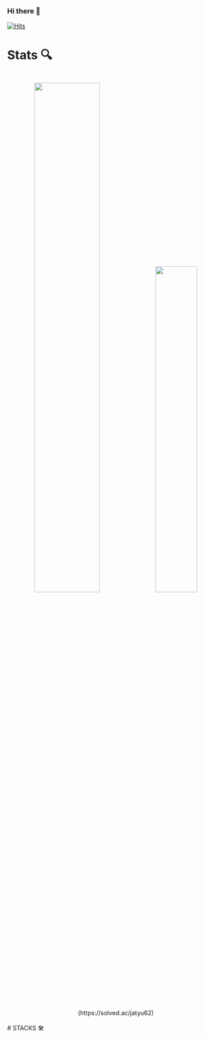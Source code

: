 ### Hi there 👋
[![Hits](https://hits.seeyoufarm.com/api/count/incr/badge.svg?url=https%3A%2F%2Fgithub.com%2FJeongBeomi&count_bg=%23C800FF&title_bg=%23410E86&icon=&icon_color=%23E7E7E7&title=hits&edge_flat=false)](https://hits.seeyoufarm.com)

<!--
**JeongBeomi/JeongBeomi** is a ✨ _special_ ✨ repository because its `README.md` (this file) appears on your GitHub profile.

Here are some ideas to get you started:

- 🔭 I’m currently working on ...
- 🌱 I’m currently learning ...
- 👯 I’m looking to collaborate on ...
- 🤔 I’m looking for help with ...
- 💬 Ask me about ...
- 📫 How to reach me: ...
- 😄 Pronouns: ...
- ⚡ Fun fact: ...
-->

# Stats 🔍
<br>
<div align="center">
  <img width="55%" src="https://github-readme-stats.vercel.app/api?username=JeongBeomi&show_icons=true&theme=radical">
  <img width="44%" src="http://mazassumnida.wtf/api/v2/generate_badge?boj=qja367">(https://solved.ac/jatyu62)
 </div>
 <br>
# STACKS 🛠️
